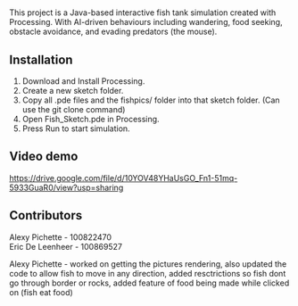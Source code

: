 # 
This project is a Java-based interactive fish tank simulation created with Processing. With AI-driven behaviours including wandering, food seeking, obstacle avoidance, and evading predators (the mouse).

## Installation
1. Download and Install Processing.
2. Create a new sketch folder.
3. Copy all .pde files and the fishpics/ folder into that sketch folder. (Can use the git clone command)
4. Open Fish_Sketch.pde in Processing.
5. Press Run to start simulation.


## Video demo
   https://drive.google.com/file/d/10YOV48YHaUsGO_Fn1-51mq-5933GuaR0/view?usp=sharing

 ## Contributors 

   Alexy Pichette         - 100822470             
   Eric De Leenheer       - 100869527




   Alexy Pichette - worked on getting the pictures rendering, also updated the code to allow fish to move in any direction,
                    added resctrictions so fish dont go through border or rocks, added feature of food being made while clicked on (fish eat food)
   

